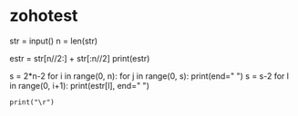 # zohotest

str = input()
n = len(str)

estr = str[n//2:] + str[:n//2]
print(estr)

s = 2*n-2
for i in range(0, n):
	for j in range(0, s):
		print(end=" ")
	s = s-2
	for l in range(0, i+1):
		print(estr[l], end=" ")

	print("\r")
